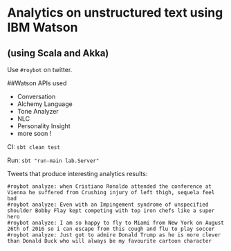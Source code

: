 # Analytics on unstructured text using IBM Watson
## (using Scala and Akka)  

Use `#roybot` on twitter.

##Watson APIs used
* Conversation
* Alchemy Language
* Tone Analyzer
* NLC
* Personality Insight
* more soon !

CI: 
```sbt clean test```

Run: 
```sbt "run-main lab.Server"```

Tweets that produce interesting analytics results:
```
#roybot analyze: when Cristiano Ronaldo attended the conference at Vienna he suffered from Crushing injury of left thigh, sequela feel bad
#roybot analyze: Even with an Impingement syndrome of unspecified shoulder Bobby Flay kept competing with top iron chefs like a super hero
#roybot analyze: I am so happy to fly to Miami from New York on August 26th of 2016 so i can escape from this cough and flu to play soccer
#roybot analyze: Just got to admire Donald Trump as he is more clever than Donald Duck who will always be my favourite cartoon character
```

